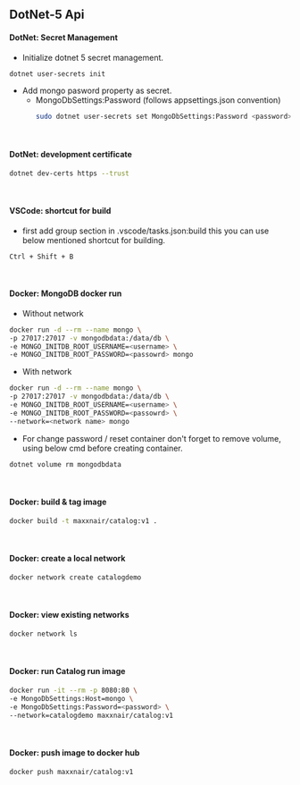 ## DotNet-5 Api

#### DotNet: Secret Management

- Initialize dotnet 5 secret management.

```bash  
dotnet user-secrets init
```

- Add mongo pasword property as secret.
    - MongoDbSettings:Password (follows appsettings.json convention)
      ```bash
      sudo dotnet user-secrets set MongoDbSettings:Password <password>
      ```

<br>

#### DotNet: development certificate

```bash
dotnet dev-certs https --trust
```

<br>

#### VSCode: shortcut for build

- first add group section in .vscode/tasks.json:build this you can use below mentioned shortcut for building.

```
Ctrl + Shift + B
```

<br>

#### Docker: MongoDB docker run

- Without network

```bash
docker run -d --rm --name mongo \
-p 27017:27017 -v mongodbdata:/data/db \
-e MONGO_INITDB_ROOT_USERNAME=<username> \
-e MONGO_INITDB_ROOT_PASSWORD=<passowrd> mongo
```

- With network

```bash
docker run -d --rm --name mongo \
-p 27017:27017 -v mongodbdata:/data/db \
-e MONGO_INITDB_ROOT_USERNAME=<username> \
-e MONGO_INITDB_ROOT_PASSWORD=<passowrd> \
--network=<network name> mongo
```

- For change password / reset container don't forget to remove volume, using below cmd before creating container.

```bash
dotnet volume rm mongodbdata
```

<br>

#### Docker: build & tag image

```bash
docker build -t maxxnair/catalog:v1 .         
```

<br>

#### Docker: create a local network

```bash
docker network create catalogdemo         
```

<br>

#### Docker: view existing networks

```bash
docker network ls
```

<br>

#### Docker: run Catalog run image

```bash
docker run -it --rm -p 8080:80 \
-e MongoDbSettings:Host=mongo \
-e MongoDbSettings:Password=<password> \
--network=catalogdemo maxxnair/catalog:v1
```

<br>

#### Docker: push image to docker hub

```bash
docker push maxxnair/catalog:v1
```
